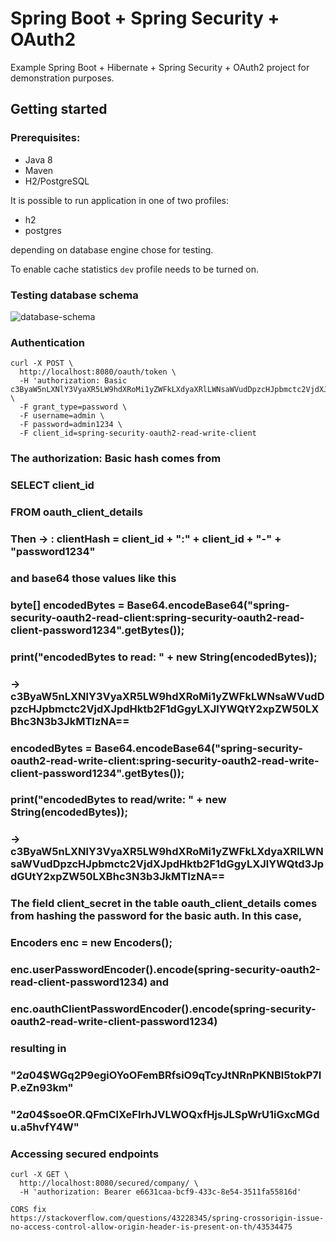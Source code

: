 # Spring Boot + Spring Security + OAuth2

Example Spring Boot + Hibernate + Spring Security + OAuth2 project for demonstration purposes. 

## Getting started
### Prerequisites:
- Java 8
- Maven
- H2/PostgreSQL

It is possible to run application in one of two profiles:
- h2
- postgres

depending on database engine chose for testing. 

To enable cache statistics `dev` profile needs to be turned on.

### Testing database schema
![database-schema](src/main/docs/db_schema.png)

### Authentication

```
curl -X POST \
  http://localhost:8080/oauth/token \
  -H 'authorization: Basic c3ByaW5nLXNlY3VyaXR5LW9hdXRoMi1yZWFkLXdyaXRlLWNsaWVudDpzcHJpbmctc2VjdXJpdHktb2F1dGgyLXJlYWQtd3JpdGUtY2xpZW50LXBhc3N3b3JkMTIzNA==' \
  -F grant_type=password \
  -F username=admin \
  -F password=admin1234 \
  -F client_id=spring-security-oauth2-read-write-client
```
### The authorization: Basic hash comes from 
###   SELECT client_id 
###   FROM oauth_client_details
### Then -> : clientHash = client_id + ":" + client_id + "-" + "password1234"
### and base64 those values like this
### byte[] encodedBytes = Base64.encodeBase64("spring-security-oauth2-read-client:spring-security-oauth2-read-client-password1234".getBytes());
### print("encodedBytes to read: " + new String(encodedBytes));
### -> c3ByaW5nLXNlY3VyaXR5LW9hdXRoMi1yZWFkLWNsaWVudDpzcHJpbmctc2VjdXJpdHktb2F1dGgyLXJlYWQtY2xpZW50LXBhc3N3b3JkMTIzNA==
###  encodedBytes = Base64.encodeBase64("spring-security-oauth2-read-write-client:spring-security-oauth2-read-write-client-password1234".getBytes());
###  print("encodedBytes to read/write: " + new String(encodedBytes));
### -> c3ByaW5nLXNlY3VyaXR5LW9hdXRoMi1yZWFkLXdyaXRlLWNsaWVudDpzcHJpbmctc2VjdXJpdHktb2F1dGgyLXJlYWQtd3JpdGUtY2xpZW50LXBhc3N3b3JkMTIzNA==
### The field client_secret in the table oauth_client_details comes from hashing the password for the basic auth. In this case,
### Encoders enc = new Encoders(); 
### enc.userPasswordEncoder().encode(spring-security-oauth2-read-client-password1234) and 
### enc.oauthClientPasswordEncoder().encode(spring-security-oauth2-read-write-client-password1234)
### resulting in
### "$2a$04$WGq2P9egiOYoOFemBRfsiO9qTcyJtNRnPKNBl5tokP7IP.eZn93km"
### "$2a$04$soeOR.QFmClXeFIrhJVLWOQxfHjsJLSpWrU1iGxcMGdu.a5hvfY4W"
###
### 
### 
### 
### Accessing secured endpoints

```
curl -X GET \
  http://localhost:8080/secured/company/ \
  -H 'authorization: Bearer e6631caa-bcf9-433c-8e54-3511fa55816d'
```

```
CORS fix
https://stackoverflow.com/questions/43228345/spring-crossorigin-issue-no-access-control-allow-origin-header-is-present-on-th/43534475
```
